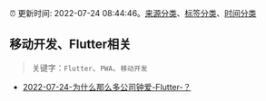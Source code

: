 :alarm_clock: 更新时间: 2022-07-24 08:44:46。[来源分类](../README.md)、[标签分类](../TAGS.md)、[时间分类](../TIMELINE.md)

## 移动开发、Flutter相关


> 关键字：`Flutter`、`PWA`、`移动开发`



- [2022-07-24-为什么那么多公司钟爱-Flutter-？](https://toutiao.io/k/4lhmt34) 